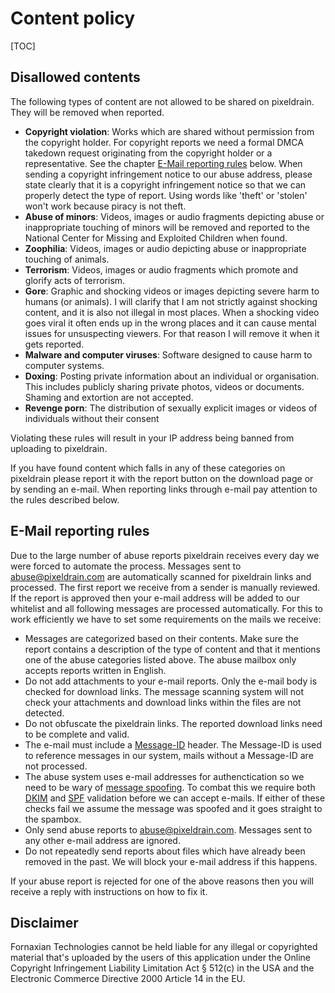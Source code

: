 # Content policy

[TOC]

## Disallowed contents

The following types of content are not allowed to be shared on pixeldrain. They
will be removed when reported.

* **Copyright violation**: Works which are shared without permission from the
  copyright holder. For copyright reports we need a formal DMCA takedown request
  originating from the copyright holder or a representative. See the chapter
  [E-Mail reporting rules](#toc_2) below. When sending a copyright infringement
  notice to our abuse address, please state clearly that it is a copyright
  infringement notice so that we can properly detect the type of report. Using
  words like 'theft' or 'stolen' won't work because piracy is not theft.
* **Abuse of minors**: Videos, images or audio fragments depicting abuse or
  inappropriate touching of minors will be removed and reported to the National
  Center for Missing and Exploited Children when found.
* **Zoophilia**: Videos, images or audio depicting abuse or inappropriate
  touching of animals.
* **Terrorism**: Videos, images or audio fragments which promote and
  glorify acts of terrorism.
* **Gore**: Graphic and shocking videos or images depicting severe harm to
  humans (or animals). I will clarify that I am not strictly against shocking
  content, and it is also not illegal in most places. When a shocking video goes
  viral it often ends up in the wrong places and it can cause mental issues for
  unsuspecting viewers. For that reason I will remove it when it gets reported.
* **Malware and computer viruses**: Software designed to cause harm to computer
  systems.
* **Doxing**: Posting private information about an individual or organisation.
  This includes publicly sharing private photos, videos or documents. Shaming
  and extortion are not accepted.
* **Revenge porn**: The distribution of sexually explicit images or videos of
  individuals without their consent

Violating these rules will result in your IP address being banned from uploading
to pixeldrain.

If you have found content which falls in any of these categories on pixeldrain
please report it with the report button on the download page or by sending an
e-mail. When reporting links through e-mail pay attention to the rules described
below.

## E-Mail reporting rules

Due to the large number of abuse reports pixeldrain receives every day we were
forced to automate the process. Messages sent to
[abuse@pixeldrain.com](mailto:abuse@pixeldrain.com) are automatically scanned
for pixeldrain links and processed. The first report we receive from a sender is
manually reviewed. If the report is approved then your e-mail address will be
added to our whitelist and all following messages are processed automatically.
For this to work efficiently we have to set some requirements on the mails we
receive:

* Messages are categorized based on their contents. Make sure the report
  contains a description of the type of content and that it mentions one of the
  abuse categories listed above. The abuse mailbox only accepts reports written
  in English.
* Do not add attachments to your e-mail reports. Only the e-mail body is checked
  for download links. The message scanning system will not check your
  attachments and download links within the files are not detected.
* Do not obfuscate the pixeldrain links. The reported download links need to be
  complete and valid.
* The e-mail must include a
  [Message-ID](https://en.wikipedia.org/wiki/Message-ID) header. The Message-ID
  is used to reference messages in our system, mails without a Message-ID are
  not processed.
* The abuse system uses e-mail addresses for authenctication so we need to be
  wary of [message spoofing](https://en.wikipedia.org/wiki/Email_spoofing). To
  combat this we require both
  [DKIM](https://en.wikipedia.org/wiki/DomainKeys_Identified_Mail) and
  [SPF](https://en.wikipedia.org/wiki/Sender_Policy_Framework) validation before
  we can accept e-mails. If either of these checks fail we assume the message
  was spoofed and it goes straight to the spambox.
* Only send abuse reports to
  [abuse@pixeldrain.com](mailto:abuse@pixeldrain.com). Messages sent to any
  other e-mail address are ignored.
* Do not repeatedly send reports about files which have already been removed in
  the past. We will block your e-mail address if this happens.

If your abuse report is rejected for one of the above reasons then you will
receive a reply with instructions on how to fix it.

## Disclaimer

Fornaxian Technologies cannot be held liable for any illegal or copyrighted
material that's uploaded by the users of this application under the Online
Copyright Infringement Liability Limitation Act § 512\(c) in the USA and the
Electronic Commerce Directive 2000 Article 14 in the EU.
